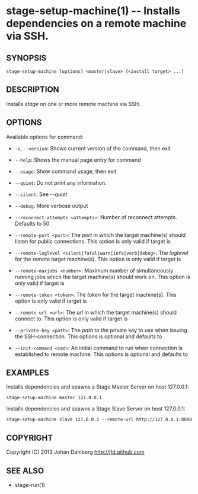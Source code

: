stage-setup-machine(1) -- Installs dependencies on a remote machine via SSH.
============================================================================

## SYNOPSIS

    stage-setup-machine [options] <master|slave> [<install target> ...]

## DESCRIPTION

Installs _stage_ on one or more remote machine via SSH.

## OPTIONS

Available options for command:

* `-v`, `--version`:
    Shows current version of the command, then exit

* `--help`:
    Shows the manual page entry for command

* `--usage`:
    Show command usage, then exit

* `--quiet`:
    Do not print any information.

* `--silent`:
    See _--quiet_

* `--debug`:
    More verbose output

* `--reconnect-attempts <attempts>`:
    Number of reconnect attempts. Defaults to 50

* `--remote-port <port>`:
    The _port_ in which the target machine(s) should listen for public connections. This option is only valid if target is _<master>_

* `--remote-loglevel <silent|fatal|warn|info|verb|debug>`:
    The _loglevel_ for the remote target machine(s). This option is only valid if target is _<master>_

* `--remote-maxjobs <number>`:
    Maximum number of simultaneously running jobs  which the target machine(s) should work on. This option is only valid if target is _<master>_

* `--remote-token <token>`:
    The _token_ for the target machine(s). This option is only valid if target is _<master>_

* `--remote-url <url>`:
    The _url_ in which the target machine(s) should connect to. This option is only valid if target is _<slave>_

* `--private-key <path>`:
          The _path_ to the private key to use when issuing the SSH-connection. This options is optional and defaults to _<NONE>_

* `--init-command <cmd>`:
          An initial command to run when connection is established to remote machine. This options is optional and defaults to _<NONE>_


## EXAMPLES

Installs dependencies and spawns a Stage Master Server on host 127.0.0.1:

    stage-setup-machine master 127.0.0.1

Installs dependencies and spawns a Stage Slave Server on host 127.0.0.1:

    stage-setup-machine slave 127.0.0.1 --remote-url http://127.0.0.1:8080

## COPYRIGHT

Copyright (C) 2013 Johan Dahlberg <http://jfd.github.com>

## SEE ALSO

* stage-run(1)